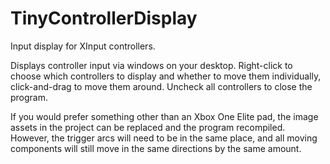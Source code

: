 # TinyControllerDisplay
Input display for XInput controllers. 

Displays controller input via windows on your desktop. Right-click to choose which controllers to display and whether to move them individually, click-and-drag to move them around. Uncheck all controllers to close the program.

If you would prefer something other than an Xbox One Elite pad, the image assets in the project can be replaced and the program recompiled. However, the trigger arcs will need to be in the same place, and all moving components will still move in the same directions by the same amount.
